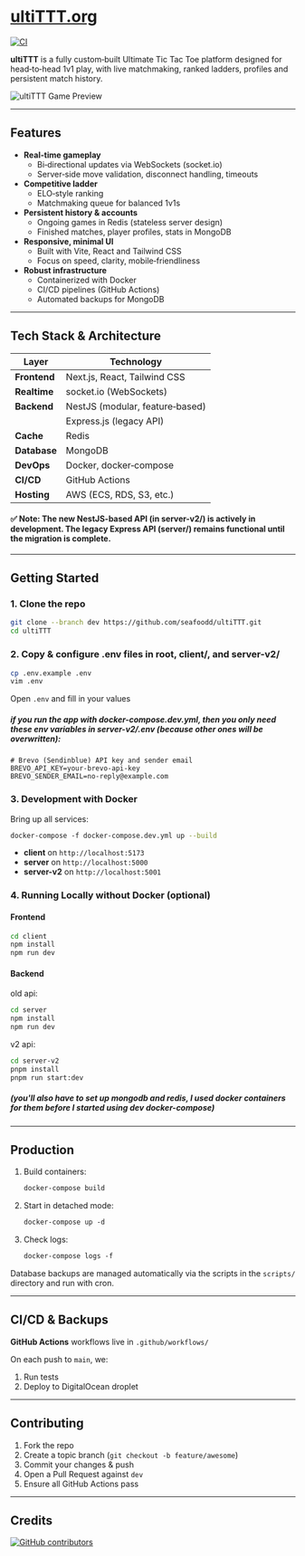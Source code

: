 # [ultiTTT.org](https://ultittt.org)

[![CI](https://github.com/seafoodd/ultiTTT/actions/workflows/deploy.yml/badge.svg)](https://github.com/seafoodd/ultiTTT/actions)

**ultiTTT** is a fully custom‑built Ultimate Tic Tac Toe platform designed for head‑to‑head 1v1 play, with live matchmaking, ranked ladders, profiles and persistent match history.

![ultiTTT Game Preview](./docs/demo.webp)

---

## Features

- **Real‑time gameplay**
  - Bi‑directional updates via WebSockets (socket.io)
  - Server‑side move validation, disconnect handling, timeouts
- **Competitive ladder**
  - ELO‑style ranking
  - Matchmaking queue for balanced 1v1s
- **Persistent history & accounts**
  - Ongoing games in Redis (stateless server design)
  - Finished matches, player profiles, stats in MongoDB
- **Responsive, minimal UI**
  - Built with Vite, React and Tailwind CSS
  - Focus on speed, clarity, mobile‑friendliness
- **Robust infrastructure**
  - Containerized with Docker
  - CI/CD pipelines (GitHub Actions)
  - Automated backups for MongoDB

---

## Tech Stack & Architecture

| Layer        | Technology                      |
| ------------ | ------------------------------- |
| **Frontend** | Next.js, React, Tailwind CSS    |
| **Realtime** | socket.io (WebSockets)          |
| **Backend**  | NestJS (modular, feature‑based) |
|              | Express.js (legacy API)         |
| **Cache**    | Redis                           |
| **Database** | MongoDB                         |
| **DevOps**   | Docker, docker‑compose          |
| **CI/CD**    | GitHub Actions                  |
| **Hosting**  | AWS (ECS, RDS, S3, etc.)        |

#### ✅ Note: The new NestJS-based API (in server-v2/) is actively in development. The legacy Express API (server/) remains functional until the migration is complete.

---

## Getting Started

### 1. Clone the repo

```bash
git clone --branch dev https://github.com/seafoodd/ultiTTT.git
cd ultiTTT
```

### 2. Copy & configure .env files in root, client/, and server-v2/

```bash
cp .env.example .env
vim .env
```

Open `.env` and fill in your values

##### if you run the app with docker-compose.dev.yml, then you only need these env variables in server-v2/.env (because other ones will be overwritten):

```env
# Brevo (Sendinblue) API key and sender email
BREVO_API_KEY=your-brevo-api-key
BREVO_SENDER_EMAIL=no-reply@example.com
```

### 3. Development with Docker

Bring up all services:

```bash
docker‑compose ‑f docker‑compose.dev.yml up --build
```

- **client** on `http://localhost:5173`
- **server** on `http://localhost:5000`
- **server-v2** on `http://localhost:5001`

### 4. Running Locally without Docker (optional)

#### Frontend

```bash
cd client
npm install
npm run dev
```

#### Backend

old api:

```bash
cd server
npm install
npm run dev
```

v2 api:

```bash
cd server-v2
pnpm install
pnpm run start:dev
```

##### (you'll also have to set up mongodb and redis, I used docker containers for them before I started using dev docker-compose)

---

## Production

1. Build containers:

   ```bash
   docker‑compose build
   ```

2. Start in detached mode:

   ```bash
   docker‑compose up ‑d
   ```

3. Check logs:

   ```bash
   docker‑compose logs ‑f
   ```

Database backups are managed automatically via the scripts in the `scripts/` directory and run with cron.

---

## CI/CD & Backups

**GitHub Actions** workflows live in `.github/workflows/`

On each push to `main`, we:

1. Run tests
2. Deploy to DigitalOcean droplet

---

## Contributing

1. Fork the repo
2. Create a topic branch (`git checkout -b feature/awesome`)
3. Commit your changes & push
4. Open a Pull Request against `dev`
5. Ensure all GitHub Actions pass

---

## Credits

[![GitHub contributors](https://contrib.rocks/image?repo=seafoodd/ultiTTT)](https://github.com/seafoodd/ultittt/graphs/contributors)
